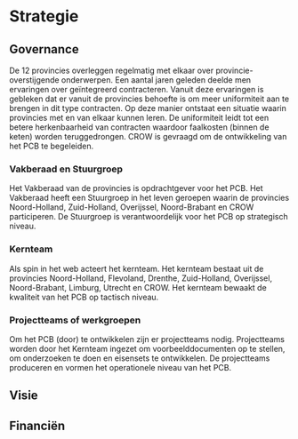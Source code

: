 # Strategie


## Governance

De 12 provincies overleggen regelmatig met elkaar over provincie-overstijgende onderwerpen. Een aantal jaren geleden deelde men ervaringen over geïntegreerd contracteren. Vanuit deze ervaringen is gebleken dat er vanuit de provincies behoefte is om meer uniformiteit aan te brengen in dit type contracten. Op deze manier ontstaat een situatie waarin provincies met en van elkaar kunnen leren. De uniformiteit leidt tot een betere herkenbaarheid van contracten waardoor faalkosten (binnen de keten) worden teruggedrongen. CROW is gevraagd om de ontwikkeling van het PCB te begeleiden. 

### Vakberaad en Stuurgroep
Het Vakberaad van de provincies is opdrachtgever voor het PCB. Het Vakberaad heeft een Stuurgroep in het leven geroepen waarin de provincies Noord-Holland, Zuid-Holland, Overijssel, Noord-Brabant en CROW participeren. De Stuurgroep is verantwoordelijk voor het PCB op strategisch niveau. 

### Kernteam
Als spin in het web acteert het kernteam. Het kernteam bestaat uit de provincies Noord-Holland, Flevoland, Drenthe, Zuid-Holland, Overijssel, Noord-Brabant, Limburg, Utrecht en CROW. Het kernteam bewaakt de kwaliteit van het PCB op tactisch niveau. 

### Projectteams of werkgroepen
Om het PCB (door) te ontwikkelen zijn er projectteams nodig. Projectteams worden door het Kernteam ingezet om voorbeelddocumenten op te stellen, om onderzoeken te doen en eisensets te ontwikkelen. De projectteams produceren en vormen het operationele niveau van het PCB. 


## Visie



## Financiën




